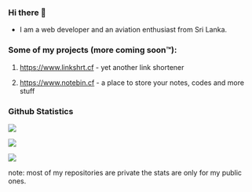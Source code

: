 ### Hi there 👋


- I am a web developer and an aviation enthusiast from Sri Lanka.


### Some of my projects (more coming soon™):

1. https://www.linkshrt.cf - yet another link shortener

2. https://www.notebin.cf - a place to store your notes, codes and more stuff

### Github Statistics

![](https://github-readme-stats.vercel.app/api?username=spicybirsge&show_icons=true&theme=dracula&hide=[%22issues%22])

![](https://github-profile-trophy.vercel.app/?username=spicybirsge&theme=dracula)

![](https://github-readme-stats.vercel.app/api/top-langs?username=spicybirsge&show_icons=true&theme=dracula&layout=compact)

note: most of my repositories are private the stats are only for my public ones.
